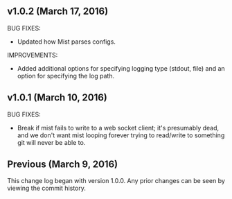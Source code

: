 ## v1.0.2 (March 17, 2016)

BUG FIXES:
  - Updated how Mist parses configs.

IMPROVEMENTS:
  - Added additional options for specifying logging type (stdout, file) and an option
  for specifying the log path.

## v1.0.1 (March 10, 2016)

BUG FIXES:
  - Break if mist fails to write to a web socket client; it's presumably dead, and
  we don't want mist looping forever trying to read/write to something git will never
  be able to.

## Previous (March 9, 2016)

This change log began with version 1.0.0. Any prior changes can be seen by viewing
the commit history.
